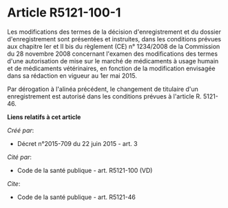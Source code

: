 # Article R5121-100-1

Les modifications des termes de la décision d'enregistrement et du dossier d'enregistrement sont présentées et instruites,
dans les conditions prévues aux chapitre Ier et II bis du règlement (CE) n° 1234/2008 de la Commission du 28 novembre 2008
concernant l'examen des modifications des termes d'une autorisation de mise sur le marché de médicaments à usage humain et de
médicaments vétérinaires, en fonction de la modification envisagée dans sa rédaction en vigueur au 1er mai 2015. 

Par dérogation à l'alinéa précédent, le changement de titulaire d'un enregistrement est autorisé dans les conditions prévues
à l'article R. 5121-46.

**Liens relatifs à cet article**

_Créé par_:

  - Décret n°2015-709 du 22 juin 2015 - art. 3

_Cité par_:

  - Code de la santé publique - art. R5121-100 (VD)

_Cite_:

  - Code de la santé publique - art. R5121-46
